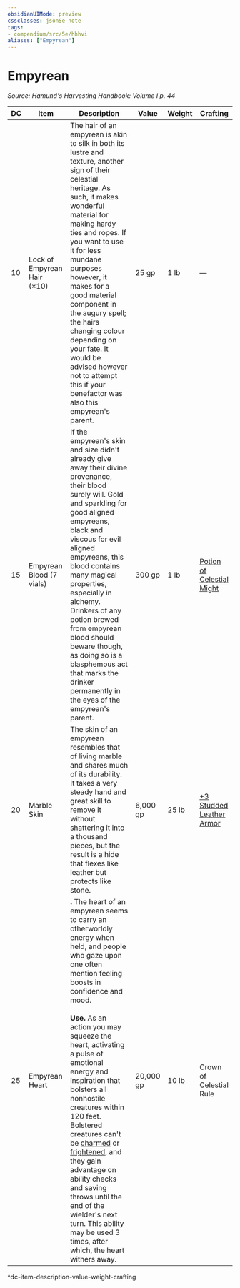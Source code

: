 ```yaml
---
obsidianUIMode: preview
cssclasses: json5e-note
tags:
- compendium/src/5e/hhhvi
aliases: ["Empyrean"]
---
```

# Empyrean
*Source: Hamund's Harvesting Handbook: Volume I p. 44* 

| DC | Item | Description | Value | Weight | Crafting |
|----|------|-------------|-------|--------|----------|
| 10 | Lock of Empyrean Hair (×10) | The hair of an empyrean is akin to silk in both its lustre and texture, another sign of their celestial heritage. As such, it makes wonderful material for making hardy ties and ropes. If you want to use it for less mundane purposes however, it makes for a good material component in the augury spell; the hairs changing colour depending on your fate. It would be advised however not to attempt this if your benefactor was also this empyrean's parent. | 25 gp | 1 lb | — |
| 15 | Empyrean Blood (7 vials) | If the empyrean's skin and size didn't already give away their divine provenance, their blood surely will. Gold and sparkling for good aligned empyreans, black and viscous for evil aligned empyreans, this blood contains many magical properties, especially in alchemy. Drinkers of any potion brewed from empyrean blood should beware though, as doing so is a blasphemous act that marks the drinker permanently in the eyes of the empyrean's parent. | 300 gp | 1 lb | [Potion of Celestial Might](compendium/items/potion-of-celestial-might-hhhvi.md) |
| 20 | Marble Skin | The skin of an empyrean resembles that of living marble and shares much of its durability. It takes a very steady hand and great skill to remove it without shattering it into a thousand pieces, but the result is a hide that flexes like leather but protects like stone. | 6,000 gp | 25 lb | [+3 Studded Leather Armor](compendium/items/3-armor.md) |
| 25 | Empyrean Heart | **.** The heart of an empyrean seems to carry an otherworldly energy when held, and people who gaze upon one often mention feeling boosts in confidence and mood.<br /><br />**Use.** As an action you may squeeze the heart, activating a pulse of emotional energy and inspiration that bolsters all nonhostile creatures within 120 feet. Bolstered creatures can't be [charmed](/compendium/rules/conditions.md#charmed) or [frightened](/compendium/rules/conditions.md#frightened), and they gain advantage on ability checks and saving throws until the end of the wielder's next turn. This ability may be used 3 times, after which, the heart withers away. | 20,000 gp | 10 lb | Crown of Celestial Rule |
^dc-item-description-value-weight-crafting